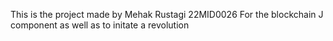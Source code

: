 This is the project made by Mehak Rustagi 22MID0026
For the blockchain J component as well as to initate a revolution